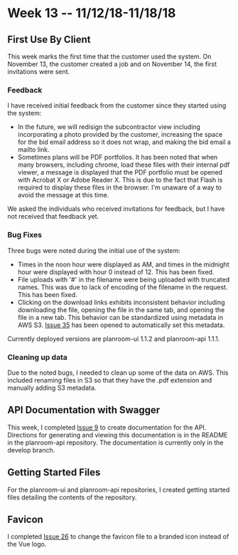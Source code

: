 # Week 13 -- 11/12/18-11/18/18

## First Use By Client
This week marks the first time that the customer used the system. On November 13, the customer created a job and on November 14, the first invitations were sent.
### Feedback
I have received initial feedback from the customer since they started using the system:
 - In the future, we will redisign the subcontractor view including incorporating a photo provided by the customer, increasing the space for the bid email address so it does not wrap, and making the bid email a mailto link.
 - Sometimes plans will be PDF portfolios. It has been noted that when many browsers, including chrome, load these files with their internal pdf viewer, a message is displayed that the PDF portfolio must be opened with Acrobat X or Adobe Reader X. This is due to the fact that Flash is required to display these files in the browser.  I'm unaware of a way to avoid the message at this time.

 We asked the individuals who received invitations for feedback, but I have not received that feedback yet.

### Bug Fixes 
Three bugs were noted during the initial use of the system:
 - Times in the noon hour were displayed as AM, and times in the midnight hour were displayed with hour 0 instead of 12. This has been fixed.
 - File uploads with '#' in the filename were being uploaded with truncated names. This was due to lack of encoding of the filename in the request.  This has been fixed.
 - Clicking on the download links exhibits inconsistent behavior including downloading the file, opening the file in the same tab, and opening the file in a new tab.  This behavior can be standardized using metadata in AWS S3. [Issue 35](https://github.com/mjsmith11/planroom-journal/issues/35) has been opened to automatically set this metadata.

Currently deployed versions are planroom-ui 1.1.2 and planroom-api 1.1.1.


### Cleaning up data
Due to the noted bugs, I needed to clean up some of the data on AWS. This included renaming files in S3 so that they have the .pdf extension and manually adding S3 metadata.


## API Documentation with Swagger
This week, I completed [Issue 9](https://github.com/mjsmith11/planroom-journal/issues/9) to create documentation for the API.  Directions for generating and viewing this documentation is in the README in the planroom-api repository.  The documentation is currently only in the develop branch.

## Getting Started Files
For the planroom-ui and planroom-api repositories, I created getting started files detailing the contents of the repository.

## Favicon
I completed [Issue 26](https://github.com/mjsmith11/planroom-journal/issues/26) to change the favicon file to a branded icon instead of the Vue logo.